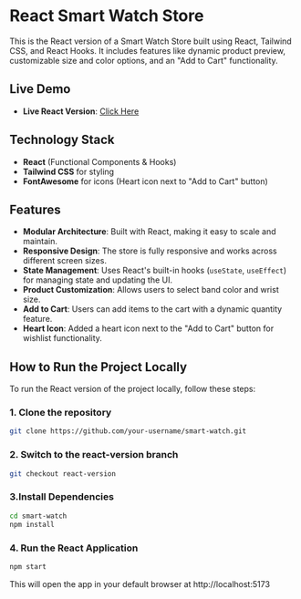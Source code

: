 # React Smart Watch Store

This is the React version of a Smart Watch Store built using React, Tailwind CSS, and React Hooks. It includes features like dynamic product preview, customizable size and color options, and an "Add to Cart" functionality.

## Live Demo

- **Live React Version**: [Click Here](https://smart-watch-react.vercel.app/)

## Technology Stack

- **React** (Functional Components & Hooks)
- **Tailwind CSS** for styling
- **FontAwesome** for icons (Heart icon next to "Add to Cart" button)

## Features

- **Modular Architecture**: Built with React, making it easy to scale and maintain.
- **Responsive Design**: The store is fully responsive and works across different screen sizes.
- **State Management**: Uses React's built-in hooks (`useState`, `useEffect`) for managing state and updating the UI.
- **Product Customization**: Allows users to select band color and wrist size.
- **Add to Cart**: Users can add items to the cart with a dynamic quantity feature.
- **Heart Icon**: Added a heart icon next to the "Add to Cart" button for wishlist functionality.

## How to Run the Project Locally

To run the React version of the project locally, follow these steps:

### 1. Clone the repository

```bash
git clone https://github.com/your-username/smart-watch.git
```

### 2. Switch to the react-version branch

```bash
git checkout react-version
```

### 3.Install Dependencies

```bash
cd smart-watch
npm install

```

### 4. Run the React Application

```bash
npm start
```

This will open the app in your default browser at http://localhost:5173
